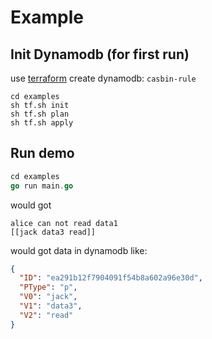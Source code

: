 # Example

## Init Dynamodb (for first run)

use [terraform](https://www.terraform.io/docs/cli-index.html) create dynamodb: `casbin-rule`

```shell
cd examples
sh tf.sh init
sh tf.sh plan
sh tf.sh apply
```

## Run demo

```go
cd examples
go run main.go
```

would got

```shell
alice can not read data1
[[jack data3 read]]
```

would got data in dynamodb like:

```json
{
  "ID": "ea291b12f7904091f54b8a602a96e30d",
  "PType": "p",
  "V0": "jack",
  "V1": "data3",
  "V2": "read"
}
```
